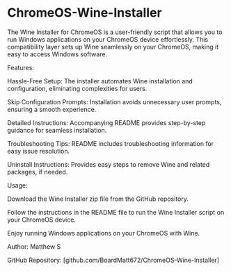 # ChromeOS-Wine-Installer
The Wine Installer for ChromeOS is a user-friendly script that allows you to run Windows applications on your ChromeOS device effortlessly. This compatibility layer sets up Wine seamlessly on your ChromeOS, making it easy to access Windows software.

Features:

Hassle-Free Setup: The installer automates Wine installation and configuration, eliminating complexities for users.

Skip Configuration Prompts: Installation avoids unnecessary user prompts, ensuring a smooth experience.

Detailed Instructions: Accompanying README provides step-by-step guidance for seamless installation.

Troubleshooting Tips: README includes troubleshooting information for easy issue resolution.

Uninstall Instructions: Provides easy steps to remove Wine and related packages, if needed.

Usage:

Download the Wine Installer zip file from the GitHub repository.

Follow the instructions in the README file to run the Wine Installer script on your ChromeOS device.

Enjoy running Windows applications on your ChromeOS with Wine.

Author: Matthew S

GitHub Repository: [github.com/BoardMatt672/ChromeOS-Wine-Installer]




